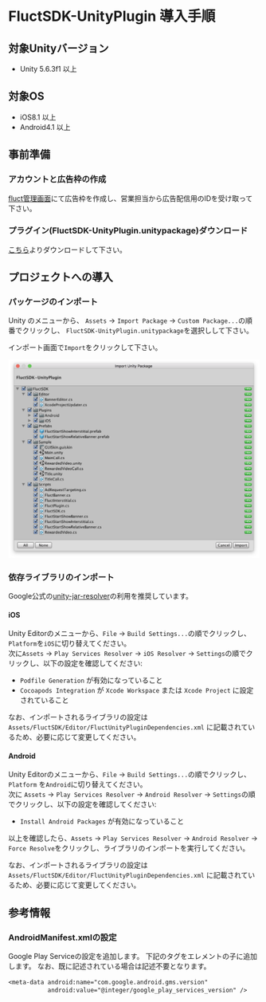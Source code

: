 # FluctSDK-UnityPlugin 導入手順

## 対象Unityバージョン

* Unity 5.6.3f1 以上

## 対象OS

* iOS8.1 以上
* Android4.1 以上

## 事前準備
### アカウントと広告枠の作成
[fluct管理画面](https://fluct.jp/login)にて広告枠を作成し、営業担当から広告配信用のIDを受け取って下さい。

### プラグイン(FluctSDK-UnityPlugin.unitypackage)ダウンロード
[こちら](https://github.com/voyagegroup/FluctSDK-Unity/releases/latest)よりダウンロードして下さい。

## プロジェクトへの導入

### パッケージのインポート
Unity のメニューから、 `Assets` -> `Import Package` -> `Custom Package...`の順番でクリックし、 `FluctSDK-UnityPlugin.unitypackage`を選択しして下さい。

インポート画面で`Import`をクリックして下さい。

![Import画面](img/import_unitypackage.png)

### 依存ライブラリのインポート

Google公式の[unity-jar-resolver](https://github.com/googlesamples/unity-jar-resolver)の利用を推奨しています。  

#### iOS

Unity Editorのメニューから、`File` -> `Build Settings...`の順でクリックし、`Platform`を`iOS`に切り替えてください。  
次に`Assets` -> `Play Services Resolver` -> `iOS Resolver` -> `Settings`の順でクリックし、以下の設定を確認してください:

- `Podfile Generation` が有効になっていること
- `Cocoapods Integration` が `Xcode Workspace` または `Xcode Project` に設定されていること

なお、インポートされるライブラリの設定は `Assets/FluctSDK/Editor/FluctUnityPluginDependencies.xml` に記載されているため、必要に応じて変更してください。

#### Android

Unity Editorのメニューから、`File` -> `Build Settings...`の順でクリックし、`Platform` を`Android`に切り替えてください。  
次に `Assets` -> `Play Services Resolver` -> `Android Resolver` -> `Settings`の順でクリックし、以下の設定を確認してください:

- `Install Android Packages` が有効になっていること

以上を確認したら、`Assets` -> `Play Services Resolver` -> `Android Resolver` -> `Force Resolve`をクリックし、ライブラリのインポートを実行してください。

なお、インポートされるライブラリの設定は `Assets/FluctSDK/Editor/FluctUnityPluginDependencies.xml` に記載されているため、必要に応じて変更してください。

## 参考情報

### AndroidManifest.xmlの設定


Google Play Serviceの設定を追加します。
下記のタグを<application>エレメントの子に追加します。
なお、既に記述されている場合は記述不要となります。

```
<meta-data android:name="com.google.android.gms.version"
           android:value="@integer/google_play_services_version" />
```
